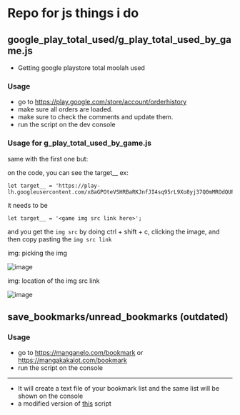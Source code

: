 # Repo for js things i do

## google_play_total_used/g_play_total_used_by_game.js
- Getting google playstore total moolah used

### Usage
 
- go to https://play.google.com/store/account/orderhistory
- make sure all orders are loaded.
- make sure to check the comments and update them.
- run the script on the dev console

### Usage for g_play_total_used_by_game.js
same with the first one but:

on the code, you can see the target__
ex:

```
let target__ = 'https://play-lh.googleusercontent.com/x8aGPOteVSHRBaRKJnfJI4sq95rL9Xo8yj37Q0mMROdQUPPvz9Y63QiEXehhbfFS6T3y=s50';
```
it needs to be 
```
let target__ = '<game img src link here>';
```
and you get the `img src` by doing ctrl + shift + c, clicking the image, and then copy pasting the `img src link`

img: picking the img

![image](https://github.com/dayn-01/random-js-console-thing-repo/assets/34685779/cd19101d-2f84-4dd5-9596-aa98b10784d0)

img: location of the img src link

![image](https://github.com/dayn-01/random-js-console-thing-repo/assets/34685779/6ad705c5-cac1-4270-8a15-6351778d1dc0)


## save_bookmarks/unread_bookmarks (outdated)

### Usage

- go to https://manganelo.com/bookmark or https://mangakakalot.com/bookmark
- run the script on the console
---
- It will create a text file of your bookmark list and the same list will be shown on the console
- a modified version of [this](https://greasyfork.org/en/scripts/390432-mananelo-mangakakalot-bookmarks-export/code) script 

